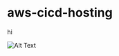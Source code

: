 # aws-cicd-hosting

hi

![Alt Text](https://github.com/nomy-nom/aws-cicd-hosting/imges/favicon.ico)
